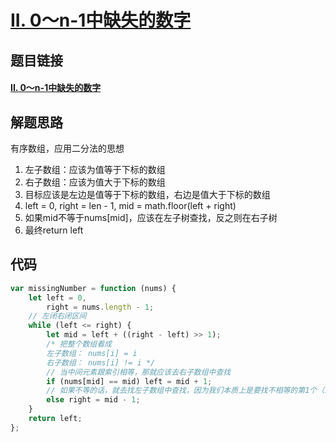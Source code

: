# [II. 0～n-1中缺失的数字](https://leetcode.cn/problems/que-shi-de-shu-zi-lcof/)

## 题目链接

#### [II. 0～n-1中缺失的数字](https://leetcode.cn/problems/que-shi-de-shu-zi-lcof/)

## 解题思路

有序数组，应用二分法的思想

1. 左子数组：应该为值等于下标的数组
2. 右子数组：应该为值大于下标的数组
3. 目标应该是左边是值等于下标的数组，右边是值大于下标的数组
4. left = 0, right = len - 1, mid = math.floor(left + right)
5. 如果mid不等于nums[mid]，应该在左子树查找，反之则在右子树
6. 最终return left

## 代码

```js
var missingNumber = function (nums) {
    let left = 0,
        right = nums.length - 1;
    // 左闭右闭区间
    while (left <= right) {
        let mid = left + ((right - left) >> 1);
        /* 把整个数组看成
        左子数组： nums[i] = i
        右子数组： nums[i] != i */
        // 当中间元素跟索引相等，那就应该去右子数组中查找
        if (nums[mid] == mid) left = mid + 1;
        // 如果不等的话，就去找左子数组中查找，因为我们本质上是要找不相等的第1个（或者说最左边的那个）
        else right = mid - 1;
    }
    return left;
};
```

